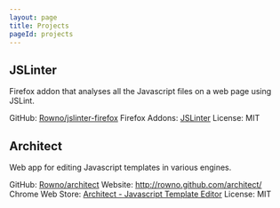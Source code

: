```yaml
---
layout: page
title: Projects
pageId: projects
---
```


JSLinter
--------
Firefox addon that analyses all the Javascript files on a web page using JSLint.

GitHub: [Rowno/jslinter-firefox][jslinter-github]
Firefox Addons: [JSLinter][jslinter-firefox]
License: MIT


Architect
---------
Web app for editing Javascript templates in various engines.

GitHub: [Rowno/architect][architect-github]
Website: http://rowno.github.com/architect/
Chrome Web Store: [Architect - Javascript Template Editor][architect-chrome]
License: MIT


[jslinter-github]: https://github.com/Rowno/jslinter-firefox
[jslinter-firefox]: https://addons.mozilla.org/addon/jslinter?src=external-rolandwarmerdam.co.nz
[architect-github]: https://github.com/Rowno/architect
[architect-chrome]: https://chrome.google.com/webstore/detail/cekggldjeifdlnminfbollahnoohkdpb
